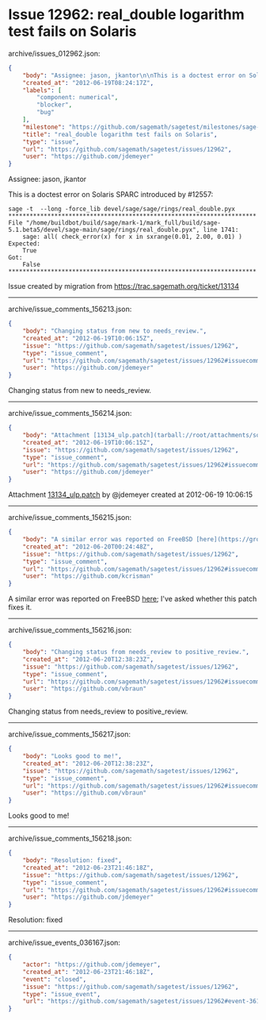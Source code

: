 # Issue 12962: real_double logarithm test fails on Solaris

archive/issues_012962.json:
```json
{
    "body": "Assignee: jason, jkantor\n\nThis is a doctest error on Solaris SPARC introduced by #12557:\n\n```\nsage -t  --long -force_lib devel/sage/sage/rings/real_double.pyx\n**********************************************************************\nFile \"/home/buildbot/build/sage/mark-1/mark_full/build/sage-5.1.beta5/devel/sage-main/sage/rings/real_double.pyx\", line 1741:\n    sage: all( check_error(x) for x in sxrange(0.01, 2.00, 0.01) )\nExpected:\n    True\nGot:\n    False\n**********************************************************************\n```\n\n\nIssue created by migration from https://trac.sagemath.org/ticket/13134\n\n",
    "created_at": "2012-06-19T08:24:17Z",
    "labels": [
        "component: numerical",
        "blocker",
        "bug"
    ],
    "milestone": "https://github.com/sagemath/sagetest/milestones/sage-5.1",
    "title": "real_double logarithm test fails on Solaris",
    "type": "issue",
    "url": "https://github.com/sagemath/sagetest/issues/12962",
    "user": "https://github.com/jdemeyer"
}
```
Assignee: jason, jkantor

This is a doctest error on Solaris SPARC introduced by #12557:

```
sage -t  --long -force_lib devel/sage/sage/rings/real_double.pyx
**********************************************************************
File "/home/buildbot/build/sage/mark-1/mark_full/build/sage-5.1.beta5/devel/sage-main/sage/rings/real_double.pyx", line 1741:
    sage: all( check_error(x) for x in sxrange(0.01, 2.00, 0.01) )
Expected:
    True
Got:
    False
**********************************************************************
```


Issue created by migration from https://trac.sagemath.org/ticket/13134





---

archive/issue_comments_156213.json:
```json
{
    "body": "Changing status from new to needs_review.",
    "created_at": "2012-06-19T10:06:15Z",
    "issue": "https://github.com/sagemath/sagetest/issues/12962",
    "type": "issue_comment",
    "url": "https://github.com/sagemath/sagetest/issues/12962#issuecomment-156213",
    "user": "https://github.com/jdemeyer"
}
```

Changing status from new to needs_review.



---

archive/issue_comments_156214.json:
```json
{
    "body": "Attachment [13134_ulp.patch](tarball://root/attachments/some-uuid/ticket13134/13134_ulp.patch) by @jdemeyer created at 2012-06-19 10:06:15",
    "created_at": "2012-06-19T10:06:15Z",
    "issue": "https://github.com/sagemath/sagetest/issues/12962",
    "type": "issue_comment",
    "url": "https://github.com/sagemath/sagetest/issues/12962#issuecomment-156214",
    "user": "https://github.com/jdemeyer"
}
```

Attachment [13134_ulp.patch](tarball://root/attachments/some-uuid/ticket13134/13134_ulp.patch) by @jdemeyer created at 2012-06-19 10:06:15



---

archive/issue_comments_156215.json:
```json
{
    "body": "A similar error was reported on FreeBSD [here](https://groups.google.com/forum/?fromgroups#!topic/sage-devel/yPGIKHRSANs); I've asked whether this patch fixes it.",
    "created_at": "2012-06-20T00:24:48Z",
    "issue": "https://github.com/sagemath/sagetest/issues/12962",
    "type": "issue_comment",
    "url": "https://github.com/sagemath/sagetest/issues/12962#issuecomment-156215",
    "user": "https://github.com/kcrisman"
}
```

A similar error was reported on FreeBSD [here](https://groups.google.com/forum/?fromgroups#!topic/sage-devel/yPGIKHRSANs); I've asked whether this patch fixes it.



---

archive/issue_comments_156216.json:
```json
{
    "body": "Changing status from needs_review to positive_review.",
    "created_at": "2012-06-20T12:38:23Z",
    "issue": "https://github.com/sagemath/sagetest/issues/12962",
    "type": "issue_comment",
    "url": "https://github.com/sagemath/sagetest/issues/12962#issuecomment-156216",
    "user": "https://github.com/vbraun"
}
```

Changing status from needs_review to positive_review.



---

archive/issue_comments_156217.json:
```json
{
    "body": "Looks good to me!",
    "created_at": "2012-06-20T12:38:23Z",
    "issue": "https://github.com/sagemath/sagetest/issues/12962",
    "type": "issue_comment",
    "url": "https://github.com/sagemath/sagetest/issues/12962#issuecomment-156217",
    "user": "https://github.com/vbraun"
}
```

Looks good to me!



---

archive/issue_comments_156218.json:
```json
{
    "body": "Resolution: fixed",
    "created_at": "2012-06-23T21:46:18Z",
    "issue": "https://github.com/sagemath/sagetest/issues/12962",
    "type": "issue_comment",
    "url": "https://github.com/sagemath/sagetest/issues/12962#issuecomment-156218",
    "user": "https://github.com/jdemeyer"
}
```

Resolution: fixed



---

archive/issue_events_036167.json:
```json
{
    "actor": "https://github.com/jdemeyer",
    "created_at": "2012-06-23T21:46:18Z",
    "event": "closed",
    "issue": "https://github.com/sagemath/sagetest/issues/12962",
    "type": "issue_event",
    "url": "https://github.com/sagemath/sagetest/issues/12962#event-36167"
}
```
